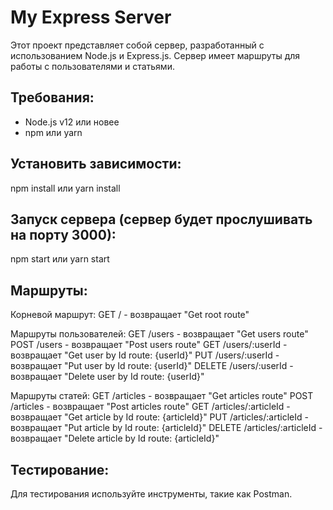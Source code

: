 # My Express Server
Этот проект представляет собой сервер, разработанный с использованием Node.js и Express.js. Сервер имеет маршруты для работы с пользователями и статьями.

## Требования:
- Node.js v12 или новее
- npm или yarn

## Установить зависимости:
npm install или yarn install

## Запуск сервера (cервер будет прослушивать на порту 3000):
npm start или yarn start

## Маршруты:
Корневой маршрут:
GET / - возвращает "Get root route"

Маршруты пользователей:
GET /users - возвращает "Get users route"
POST /users - возвращает "Post users route"
GET /users/:userId - возвращает "Get user by Id route: {userId}"
PUT /users/:userId - возвращает "Put user by Id route: {userId}"
DELETE /users/:userId - возвращает "Delete user by Id route: {userId}"

Маршруты статей:
GET /articles - возвращает "Get articles route"
POST /articles - возвращает "Post articles route"
GET /articles/:articleId - возвращает "Get article by Id route: {articleId}"
PUT /articles/:articleId - возвращает "Put article by Id route: {articleId}"
DELETE /articles/:articleId - возвращает "Delete article by Id route: {articleId}"

## Тестирование:
Для тестирования используйте инструменты, такие как Postman.

